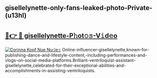 ## gisellelynette-only-fans​-leaked-photo​-Private-(u13hl)


# <h2><a href="https://mediaupload.pro?title=gisellelynette&ref=git">🔗👉 🔴 gisellelynette-P𝚑ot𝚘𝚜-V𝚒d𝚎o</a></h2>

[![Corinna Kopf Nue Nu𝚍e𝚜](https://i.imgur.com/0qMVB7G.gif)](https://mediaupload.pro?title=gisellelynette&ref=git)
Online-influencer-gisellelynette,known-for-publishing-dance-and-lifestyle-content,-including-performances-and-vlogs-on-social-media-platforms.Brilliant-ventriloquist-assistant-gisellelynette,celebrated-for-their-exceptional-abilities-and-accomplishments-in-assisting-ventriloquists.  
